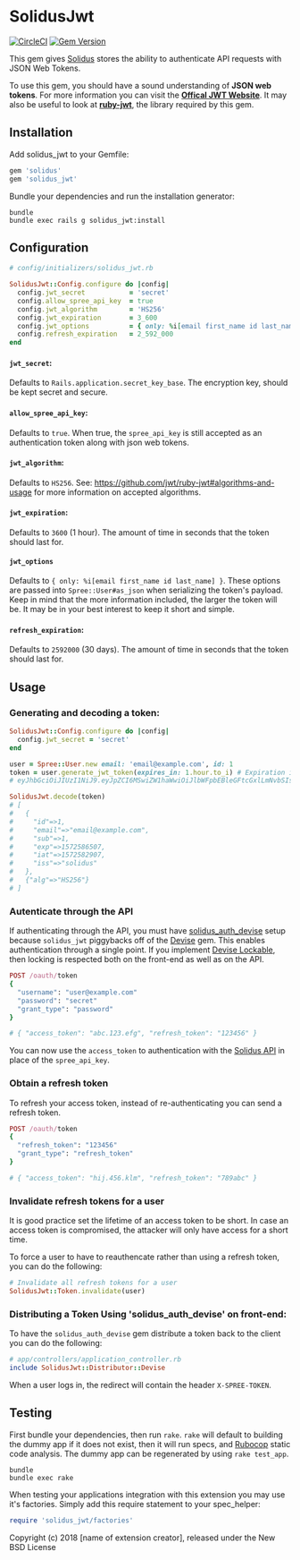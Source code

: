 SolidusJwt
==========

[![CircleCI](https://circleci.com/gh/skukx/solidus_jwt.svg?style=svg)](https://circleci.com/gh/skukx/solidus_jwt)
[![Gem Version](https://badge.fury.io/rb/solidus_jwt.svg)](https://badge.fury.io/rb/solidus_jwt)

This gem gives [Solidus](https://github.com/solidusio/solidus) stores the ability to authenticate API requests with
JSON Web Tokens.

To use this gem, you should have a sound understanding of **JSON web tokens**. For more information you can visit the [**Offical JWT Website**](https://jwt.io/introduction/). It may also be useful to look at [**ruby-jwt**](https://github.com/jwt/ruby-jwt), the library required by this gem.


Installation
------------

Add solidus_jwt to your Gemfile:

```ruby
gem 'solidus'
gem 'solidus_jwt'
```

Bundle your dependencies and run the installation generator:

```shell
bundle
bundle exec rails g solidus_jwt:install
```

Configuration
-------------
```ruby
# config/initializers/solidus_jwt.rb

SolidusJwt::Config.configure do |config|
  config.jwt_secret           = 'secret'
  config.allow_spree_api_key  = true
  config.jwt_algorithm        = 'HS256'
  config.jwt_expiration       = 3_600
  config.jwt_options          = { only: %i[email first_name id last_name] }
  config.refresh_expiration   = 2_592_000
end
```

#### `jwt_secret`:
Defaults to `Rails.application.secret_key_base`. The encryption key, should be kept secret and secure.

#### `allow_spree_api_key`:
Defaults to `true`. When true, the `spree_api_key` is still accepted as an authentication token along with json web tokens.

#### `jwt_algorithm`:
Defaults to `HS256`. See: https://github.com/jwt/ruby-jwt#algorithms-and-usage for more information on accepted algorithms.

#### `jwt_expiration`:
Defaults to `3600` (1 hour). The amount of time in seconds that the token should last for.

#### `jwt_options`
Defaults to `{ only: %i[email first_name id last_name] }`. These options are passed into `Spree::User#as_json` when serializing the token's payload.  Keep in mind that the more information included, the larger the token will be. It may be in your best interest to keep it short and simple.

#### `refresh_expiration`:
Defaults to `2592000` (30 days). The amount of time in seconds that the token should last for.

Usage
-------------
### Generating and decoding a token:

```ruby
SolidusJwt::Config.configure do |config|
  config.jwt_secret = 'secret'
end

user = Spree::User.new email: 'email@example.com', id: 1
token = user.generate_jwt_token(expires_in: 1.hour.to_i) # Expiration is time in seconds
# eyJhbGciOiJIUzI1NiJ9.eyJpZCI6MSwiZW1haWwiOiJlbWFpbEBleGFtcGxlLmNvbSIsInN1YiI6MSwiZXhwIjoxNTcyNTg2NTA3LCJpYXQiOjE1NzI1ODI5MDcsImlzcyI6InNvbGlkdXMifQ.UEmPLClCmOii_5-Qa6fB_ToGavIJYY6PAyfhARitMwI

SolidusJwt.decode(token)
# [
#   {
#     "id"=>1, 
#     "email"=>"email@example.com", 
#     "sub"=>1, 
#     "exp"=>1572586507, 
#     "iat"=>1572582907, 
#     "iss"=>"solidus"
#   },
#   {"alg"=>"HS256"}
# ]
```

### Autenticate through the API

If authenticating through the API, you must have 
[solidus_auth_devise](https://github.com/solidusio/solidus_auth_devise) setup
because `solidus_jwt` piggybacks off of the [Devise](https://github.com/plataformatec/devise) 
gem. This enables authentication through a single point. If you implement 
[Devise Lockable](https://www.rubydoc.info/github/plataformatec/devise/master/Devise/Models/Lockable), 
then locking is respected both on the front-end as well as on the API.

```ruby
POST /oauth/token
{
  "username": "user@example.com"
  "password": "secret"
  "grant_type": "password"
}

# { "access_token": "abc.123.efg", "refresh_token": "123456" }
```

You can now use the `access_token` to authentication with the 
[Solidus API](https://github.com/solidusio/solidus/tree/master/api) in place
of the `spree_api_key`.

### Obtain a refresh token

To refresh your access token, instead of re-authenticating you can send
a refresh token.

```ruby
POST /oauth/token
{
  "refresh_token": "123456"
  "grant_type": "refresh_token"
}

# { "access_token": "hij.456.klm", "refresh_token": "789abc" }
```

### Invalidate refresh tokens for a user

It is good practice set the lifetime of an access token to be short. In case an
access token is compromised, the attacker will only have access for a short time.

To force a user to have to reauthencate rather than using a refresh token,
you can do the following:

```ruby
# Invalidate all refresh tokens for a user
SolidusJwt::Token.invalidate(user)
```

### Distributing a Token Using 'solidus_auth_devise' on front-end:

To have the `solidus_auth_devise` gem distribute a token back to the client
you can do the following:
```ruby
# app/controllers/application_controller.rb
include SolidusJwt::Distributor::Devise
```

When a user logs in, the redirect will contain the header `X-SPREE-TOKEN`.

Testing
-------

First bundle your dependencies, then run `rake`. `rake` will default to building the dummy app if it does not exist, then it will run specs, and [Rubocop](https://github.com/bbatsov/rubocop) static code analysis. The dummy app can be regenerated by using `rake test_app`.

```shell
bundle
bundle exec rake
```

When testing your applications integration with this extension you may use it's factories.
Simply add this require statement to your spec_helper:

```ruby
require 'solidus_jwt/factories'
```

Copyright (c) 2018 [name of extension creator], released under the New BSD License
